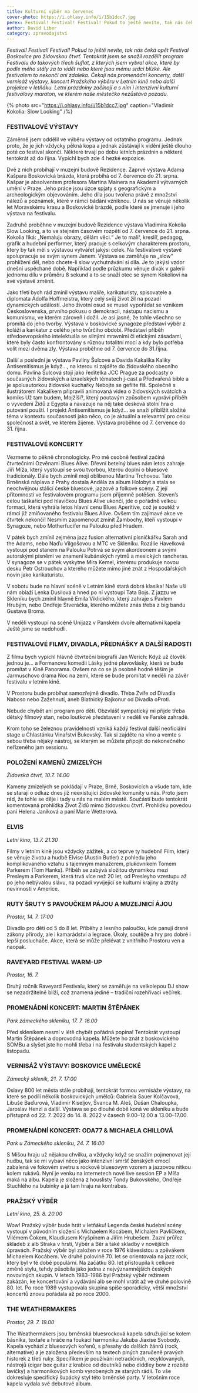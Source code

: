 ```yaml
---
title: Kulturní výběr na červenec
cover-photo: https://i.ohlasy.info/i/15b1dcc7.jpg
perex: Festival! Festival! Festival! Pokud to ještě nevíte, tak nás čeká opět Festival Boskovice pro židovskou čtvrť. Ale festivalem to nekončí ani zdaleka. Čekají nás promenádní koncerty, další vernisáž výstavy, koncert Pražského výběru v Letním kině nebo další projekce v letňáku. Letní prázdniny začínají a s ním i intenzivní kulturní festivalový maraton, ve kterém naše městečko nezůstává pozadu.
author: David Liber
category: zpravodajství
---
```


*Festival! Festival! Festival! Pokud to ještě nevíte, tak nás čeká opět Festival Boskovice pro židovskou čtvrť. Tentokrát jsem se snažil rozdělit program Festivalu do takových třech šuflat, z kterých jsem vybral akce, které by podle mého stály za to vidět nebo které jsou mému srdci blízké. Ale festivalem to nekončí ani zdaleka. Čekají nás promenádní koncerty, další vernisáž výstavy, koncert Pražského výběru v Letním kině nebo další projekce v letňáku. Letní prázdniny začínají a s ním i intenzivní kulturní festivalový maraton, ve kterém naše městečko nezůstává pozadu.*

{% photo src="https://i.ohlasy.info/i/15b1dcc7.jpg" caption="Vladimír Kokolia: Slow Looking" /%}

### FESTIVALOVÉ VÝSTAVY

Záměrně jsem oddělil ve výběru výstavy od ostatního programu. Jednak proto, že je jich vždycky pěkná kopa a jednak zůstávají k vidění ještě dlouho poté co festival skončí. Některé trvají po dobu letních prázdnin a některé tentokrát až do října. Vypíchl bych zde 4 hezké expozice. 

Dvě z nich probíhají v muzejní budově Rezidence. Zaprvé výstava Adama Kašpara Boskovická brázda, která probíhá od 7. července do 21. srpna. Kašpar je absolventem profesora Martina Mainera na Akademii výtvarných umění v Praze. Jeho práce jsou úzce spjaty s geografickým a archeologickým objevováním. Jeho díla jsou tvořena právě z množství nálezů a poznámek, které v rámci bádání vzniknou. U nás se věnuje několik let Moravskému krasu a Boskovické brázdě, podle které se jmenuje i jeho výstava na festivalu. 

Zadruhé proběhne v muzejní budově Rezidence výstava Vladimíra Kokolia Slow Looking, a to ve stejném časovém rozpětí od 7. července do 21. srpna. Kokolia říká: „Nemaluju obrazy, dělám věci.“ Je to malíř, kreslíř, pedagog, grafik a hudební performer, který pracuje s celkovým charakterem prostoru, který by tak měl s výstavou vytvářet jakýsi celek. Na festivalové výstavě spolupracuje se svým synem Janem. Výstava se zaměřuje na „slow“ prohlížení děl, nebo chcete-li slow vychutnávání si díla. Je to jakýsi vzdor dnešní uspěchané době. Například podle průzkumu věnuje divák v galerii jednomu dílu v průměru 8 sekund a to se snaží otec se synem Kokoliovi na své výstavě změnit. 

Jako třetí bych rád zmínil výstavu malíře, karikaturisty, spisovatele a diplomata Adolfa Hoffmeistra, který celý svůj život žil na pozadí dynamických událostí. Jeho životní osud se musel vypořádat se vznikem Československa, prvního pokusu o demokracii, nástupu nacismu a komunismu, ve kterém zároveň i dožil. Je asi jasné, že tohle všechno se promítá do jeho tvorby. Výstava v boskovické synagoze představí výběr z koláží a karikatur z celého jeho tvůrčího období. Představí příběh středoevropského intelektuála se silnými mravními či etickými zásadami, které byly často konfrontovány s různou totalitní mocí a kdy bylo potřeba volit mezi dvěma zly. Výstava proběhne od 7. července do 31.října.

Další a poslední je výstava Pavlíny Šulcové a Davida Kakalíka Kaliky Antisemitismus je když…, na kterou si zajděte do židovského obecního domu. Pavlína Šulcová stojí jako ředitelka JCC Prague za podcasty o současných židovských a izraelských tématech j-cast a Předvařená bible a je spoluautorkou židovské kuchařky Nebojte se gefilte fiš. Společně s ilustrátorem Kakalíkem připravili animovaná videa o židovských svátcích a komiks Už tam budem, Mojžíši?, který poutavým způsobem vypráví příběh o vyvedení Židů z Egypta a navazuje na něj také desková stolní hra o putování pouští. I projekt Antisemitismus je když… se snaží přiblížit složité téma v kontextu současnosti jako něco, co je aktuální a relevantní pro celou společnost a svět, ve kterém žijeme. Výstava proběhne od 7. července do 31. října.

### FESTIVALOVÉ KONCERTY

Vezmeme to pěkně chronologicky. Pro mě osobně festival začíná čtvrtečními Ozvěnami Blues Alive. Dřevní betelný blues nám letos zahraje Jiří Míža, který vystoupí se svou tvorbou, kterou doplní o bluesové tradicionály. Dále bych zmínil moji oblíbenou Martinu Trchovou. Tato Brněnská náplava z Prahy dostala Anděla za album Holobyt a stala se neochvějnou stálicí české bluesové, jazzové a folkové scény. Z její přítomnosti ve festivalovém programu jsem příjemně potěšen. Steven’s celou taškařici pod hlavičkou Blues Alive ukončí, jde o pořádně velkou formaci, která vyhrála letos hlavní cenu Blues Aperitive, což je soutěž v rámci již zmiňovaného festivalu Blues Alive. Ovšem tím zajímavé akce ve čtvrtek nekončí! Nesmím zapomenout zmínit Žambochy, kteří vystoupí v Synagoze, nebo Motherfucifer na Palouku před Hradem.

V pátek bych zmínil zejména jazz fusion alternativní písničkářku Sarah and the Adams, nebo Naďu Vilgošovou a MTC ve Skleníku. Rozálie Havelková vystoupí pod stanem na Palouku Potrvá se svým akordeonem a svými autorskými písněmi ve znamení kubánských rytmů a mexických rancheras. V synagoze se v pátek vyskytne Míra Kemel, kterému produkuje novou desku Petr Ostrouchov a kterého můžete mimo jiné znát z Hospodářských novin jako karikaturistu. 

V sobotu bude na hlavní scéně v Letním kině stará dobrá klasika! Naše uši nám oblaží Lenka Dusilová a hned po ní vystoupí Tata Bojs. Z jazzu ve Skleníku bych zmínil hlavně Emila Viklického, který zahraje s Pavlem Hrubým, nebo Ondřeje Štveráčka, kterého můžete znás třeba z big bandu Gustava Broma.

V neděli vystoupí na scéně Unijazz v Panském dvoře alternativní kapela Ještě jsme se nedohodli.

### FESTIVALOVÉ FILMY, DIVADLA, PŘEDNÁŠKY A DALŠÍ RADOSTI

Z filmu bych vypíchl hlavně čtvrteční biografii Jan Werich: Když už člověk jednou je… a Formanovu komedii Lásky jedné plavovlásky, která se bude promítat v Kině Panorama. Ovšem na co se já osobně hodně těším je Jarmuschovo drama Noc na zemi, které se bude promítat v neděli na závěr festivalu v letním kině.

V Prostoru bude probíhat samozřejmě divadlo. Třeba Zvíře od Divadla Naboso nebo Zažehnutí, aneb Blatnický Bajkonur od Divadla oProti.

Nebude chybět ani program pro děti. Obzvlášť sympatický mi přijde třeba dětský filmový stan, nebo loutkové představení v neděli ve Farské zahradě.

Krom toho se železnou pravidelností vzniká každý festival další neoficiální stage u Chlastánku Vinařství Bukovský. Tak si zajděte na víno a vemte s sebou třeba nějaký nástroj, se kterým se můžete připojit do nekonečného neřízeného jam sessionu. 

### POLOŽENÍ KAMENŮ ZMIZELÝCH

*Židovská čtvrť, 10.7. 14.00*

Kameny zmizelých se pokládají v Praze, Brně, Boskovicích a všude tam, kde se starají o odkaz dnes již neexistující židovské komunity u nás. Proto jsem rád, že tohle se děje i tady u nás na malém městě. Součástí bude tentokrát komentovaná prohlídka Život Židů mimo židovskou čtvrť. Prohlídku povedou paní Helena Janíková a paní Marie Wetterová.

### ELVIS

*Letní kino, 13.7. 21.30*

Filmy v letním kině jsou vždycky zážitek, a co teprve ty hudební! Film, který se věnuje životu a hudbě Elvise (Austin Butler) z pohledu jeho komplikovaného vztahu s tajemným manažerem, plukovníkem Tomem Parkerem (Tom Hanks). Příběh se zabývá složitou dynamikou mezi Presleym a Parkerem, která trvá více než 20 let, od Presleyho vzestupu až po jeho nebývalou slávu, na pozadí vyvíjející se kulturní krajiny a ztráty nevinnosti v Americe.

### RUTY ŠRUTY S PAVOUČKEM PÁJOU A MUZEJNICÍ ÁJOU

*Prostor, 14. 7. 17:00*

Divadlo pro děti od 5 do 8 let. Příběhy z lesního paloučku, kde panují drsné zákony přírody, ale i kamarádství a legrace. Úkoly, soutěže a hry pro dobré i lepší posluchače. Akce, která se může přelévat z vnitřního Prostoru ven a naopak.

### RAVEYARD FESTIVAL WARM-UP

*Prostor, 16. 7.*

Druhý ročník Raveyard Festivalu, který se zaměřuje na velkolepou DJ show se nezadržitelně blíží, což znamená jediné – tradiční rozehřívací večírek.

### PROMENÁDNÍ KONCERT: MARTIN ŠTĚPÁNEK

*Park zámeckého skleníku, 17. 7. 16.00*

Před skleníkem nesmí v létě chybět pořádná popina! Tentokrát vystoupí Martin Štěpánek a doprovodná kapela. Můžete ho znát z boskovického SOMBu a slyšet jste ho mohli třeba i na festivalu studentských kapel z listopadu.

### VERNISÁŽ VÝSTAVY: BOSKOVICE UMĚLECKÉ

*Zámecký skleník, 21. 7. 17:00*

Oslavy 800 let města stále probíhají, tentokrát formou vernisáže výstavy, na které se podílí několik boskovických umělců: Gabriela Sauer Kolčavová, Libuše Baďurová, Vladimír Kiseljov, Švanca M. Aleš, Dušan Chaloupka, Jaroslav Henzl a další. Výstava se po dlouhé době koná ve skleníku a bude přístupná od 22. 7. 2022 do 14. 8. 2022 v časech 9.00–12.00 a 13.00–17.00.

### PROMENÁDNÍ KONCERT: ODA77 & MICHAELA CHILLOVÁ

*Park u Zámeckého skleníku, 24. 7. 16:00*

S Míšou hraju už nějakou chvilku, a vždycky když se snažím pojmenovat její hudbu, tak se mi vybaví něco jako intenzivní smršť ženských emocí zabalená ve fokovém svetru s rockově bluesovým vzorem a jazzovou nitkou kolem rukávů. Nyní je venku na internetech nové live session EP a Míša maká na albu. Kapela je složena z houslisty Tondy Bukovského, Ondřeje Stuchlého na bubínky a já tam hraju na kontrabas.

### PRAŽSKÝ VÝBĚR

*Letní kino, 25. 8. 20.00*

Wow! Pražský výběr bude hrát v letňáku! Legenda české hudební scény vystoupí v původním složení s Michaelem Kocábem, Michalem Pavlíčkem, Vilémem Čokem, Klaudiusem Kryšpínem a Jiřím Hrubešem. Zazní průřez skladeb z alb Straka v hrsti, Výběr a Běr a také skladby v novějších úpravách. Pražský výběr byl založen v roce 1976 klávesistou a zpěvákem Michaelem Kocábem. Ve druhé polovině 70. let se orientovala na jazz rock, který byl v té době populární. Na začátku 80. let přistoupila k celkové změně stylu, tehdy působila jako jedna z nejvýznamnějších českých novovlných skupin. V letech 1983–1986 byl Pražský výběr režimem zakázán, ke koncertování a vydávání alb se mohl vrátit až ve druhé polovině 80. let. Po roce 1989 vystupovala skupina spíše sporadicky, větší množství koncertů znovu pořádala až po roce 2000.

### THE WEATHERMAKERS

*Prostor, 29. 7. 19.00*

The Weathermakers jsou brněnská bluesrocková kapela sdružující se kolem básníka, textaře a hráče na foukací harmoniku Jakuba Jiaxise Svobody. Kapela vychází z bluesových kořenů, s přesahy do dalších žánrů (rock, alternative) a je založena především na textech plných zaručeně pravých historek z třetí ruky. Specifikem je používání netradičních, recyklovaných, nástrojů (cigar box guitar z krabice od doutníků nebo diddley bow z rozbité lavičky) a harmonikových komb vyrobených ze starých rádií. To vše dokresluje specifický šupácký styl této brněnské party. V letošním roce kapela vydala své debutové album.
